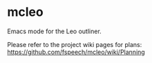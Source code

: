 mcleo
=====

Emacs mode for the Leo outliner.

Please refer to the project wiki pages for plans:
https://github.com/fspeech/mcleo/wiki/Planning